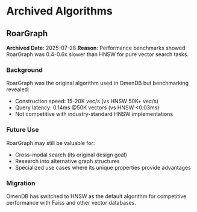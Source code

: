 # Archived Algorithms

## RoarGraph

**Archived Date**: 2025-07-28
**Reason**: Performance benchmarks showed RoarGraph was 0.4-0.6x slower than HNSW for pure vector search tasks.

### Background
RoarGraph was the original algorithm used in OmenDB but benchmarking revealed:
- Construction speed: 15-20K vec/s (vs HNSW 50K+ vec/s)
- Query latency: 0.14ms @50K vectors (vs HNSW <0.03ms)
- Not competitive with industry-standard HNSW implementations

### Future Use
RoarGraph may still be valuable for:
- Cross-modal search (its original design goal)
- Research into alternative graph structures
- Specialized use cases where its unique properties provide advantages

### Migration
OmenDB has switched to HNSW as the default algorithm for competitive performance with Faiss and other vector databases.